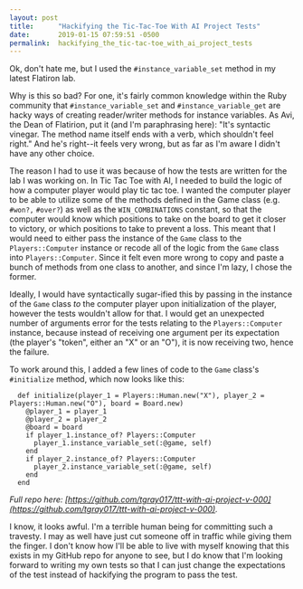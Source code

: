 ```yaml
---
layout: post
title:      "Hackifying the Tic-Tac-Toe With AI Project Tests"
date:       2019-01-15 07:59:51 -0500
permalink:  hackifying_the_tic-tac-toe_with_ai_project_tests
---
```



Ok, don't hate me, but I used the `#instance_variable_set` method in my latest Flatiron lab. 

Why is this so bad? For one, it's fairly common knowledge within the Ruby community that `#instance_variable_set` and `#instance_variable_get` are hacky ways of creating reader/writer methods for instance variables. As Avi, the Dean of Flatirion, put it (and I'm paraphrasing here): "It's syntactic vinegar. The method name itself ends with a verb, which shouldn't feel right." And he's right--it feels very wrong, but as far as I'm aware I didn't have any other choice. 

The reason I had to use it was because of how the tests are written for the lab I was working on. In Tic Tac Toe with AI, I needed to build the logic of how a computer player would play tic tac toe. I wanted the computer player to be able to utilize some of the methods defined in the Game class (e.g. `#won?,` `#over?`) as well as the `WIN_COMBINATIONS` constant, so that the computer would know which positions to take on the board to get it closer to victory, or which positions to take to prevent a loss. This meant that I would need to either pass the instance of the `Game` class to the `Players::Computer` instance or recode all of the logic from the `Game` class into `Players::Computer`. Since it felt even more wrong to copy and paste a bunch of methods from one class to another, and since I'm lazy, I chose the former.

Ideally, I would have syntactically sugar-ified this by passing in the instance of the `Game` class _to_ the computer player upon initialization of the player, however the tests wouldn't allow for that. I would get an unexpected number of arguments error for the tests relating to the `Players::Computer` instance, because instead of receiving one argument per its expectation (the player's "token", either an "X" or an "O"), it is now receiving two, hence the failure.

To work around this, I added a few lines of code to the `Game` class's `#initialize` method, which now looks like this:

```
  def initialize(player_1 = Players::Human.new("X"), player_2 = Players::Human.new("O"), board = Board.new)
    @player_1 = player_1
    @player_2 = player_2
    @board = board
    if player_1.instance_of? Players::Computer
      player_1.instance_variable_set(:@game, self)
    end
    if player_2.instance_of? Players::Computer
      player_2.instance_variable_set(:@game, self)
    end
  end
```
*Full repo here: [https://github.com/tgray017/ttt-with-ai-project-v-000](https://github.com/tgray017/ttt-with-ai-project-v-000).*

I know, it looks awful. I'm a terrible human being for committing such a travesty. I may as well have just cut someone off in traffic while giving them the finger. I don't know how I'll be able to live with myself knowing that this exists in my GitHub repo for anyone to see, but I do know that I'm looking forward to writing my own tests so that I can just change the expectations of the test instead of hackifying the program to pass the test. 
